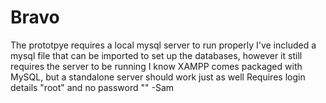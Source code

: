 Bravo
=====
The prototpye requires a local mysql server to run properly
I've included a mysql file that can be imported to set up the databases, however it still requires the server to be running
I know XAMPP comes packaged with MySQL, but a standalone server should work just as well
Requires login details "root" and no password ""
-Sam

